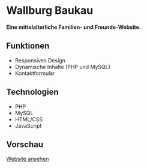# Wallburg Baukau
**Eine mittelalterliche Familien- und Freunde-Website.**

## Funktionen
- Responsives Design
- Dynamische Inhalte (PHP und MySQL)
- Kontaktformular

## Technologien
- PHP
- MySQL
- HTML/CSS
- JavaScript

## Vorschau
[Website ansehen](http://www.wallburg-baukau.de)
